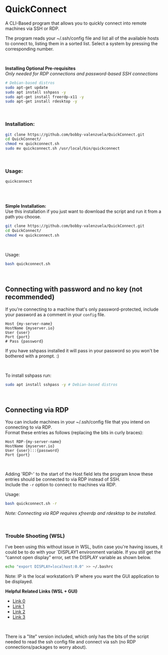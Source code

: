 # QuickConnect
A CLI-Based program that allows you to quickly connect into remote machines via SSH or RDP.

The program reads your ~/.ssh/config file and list all of the available hosts to connect to, listing them in a sorted list.
Select a system by pressing the corresponding number.  

<br> 

__Installing Optional Pre-requisites__  
_Only needed for RDP connections and password-based SSH connections_  
```bash
# Debian-based distros
sudo apt-get update
sudo apt install sshpass -y 
sudo apt-get install freerdp-x11 -y
sudo apt-get install rdesktop -y
```

<br>

### Installation:
```bash
git clone https://github.com/bobby-valenzuela/QuickConnect.git
cd QuickConnect/
chmod +x quickconnect.sh
sudo mv quickconnect.sh /usr/local/bin/quickconnect
````

<br>

### Usage:
```bash
quickconnect
```

<br />

<br>

__Simple Installation:__  
Use this installation if you just want to download the script and run it from a path you choose.
```bash
git clone https://github.com/bobby-valenzuela/QuickConnect.git
cd QuickConnect/
chmod +x quickconnect.sh
```

<br>

Usage:
```bash
bash quickconnect.sh
```


<br>


## Connecting with password and no key (not recommended)
If you're connecting to a machine that's only password-protected, include your password as a comment in your `config` file.  
```
Host {my-server-name}
HostName {myserver.io}
User {user}
Port {port}
# Pass {password}
```
If you have sshpass installed it will pass in your password so you won't be bothered with a prompt. :)  

<br>

To install sshpass run:
```bash
sudo apt install sshpass -y # Debian-based distros
```

<br>

## Connecting via RDP
You can include machines in your ~/.ssh/config file that you intend on connecting to via RDP.  
Format these entries as follows (replacing the bits in curly braces):
```
Host RDP-{my-server-name}
HostName {myserver.io}
User {user}:::{password}
Port {port}
```

<br />

Adding 'RDP-' to the start of the Host field lets the program know these entries should be connected to via RDP instead of SSH.  
Include the `-r` option to connect to machines via RDP.

Usage:
```bash
bash quickconnect.sh -r
```

_Note: Connecting via RDP requires xfreerdp and rdesktop to be installed._

<br />

### Trouble Shooting (WSL)

I've been using this without issue in WSL, butin case you're having issues, it could be to do with your `DISPLAY1 environment variable.
If you still get the “cannot open display” error, set the DISPLAY variable as shown below.
```bash
echo "export DISPLAY=localhost:0.0" >> ~/.bashrc
```
Note: IP is the local workstation’s IP where you want the GUI application to be displayed.  

__Helpful Related Links (WSL + GUI)__
- [Link 0](https://learn.microsoft.com/en-us/windows/wsl/tutorials/gui-apps)
- [Link 1](https://aalonso.dev/blog/how-to-use-gui-apps-in-wsl2-forwarding-x-server-cdj)
- [Link 2](https://wiki.ubuntu.com/WSL#Running_Graphical_Applications)
- [Link 3](https://wiki.iihe.ac.be/Use_X11_forwarding_with_WSL)

<br />

There is a "lite" version included, which only has the bits of the script needed to read the ssh config file and connect via ssh (no RDP connections/packages to worry about).
